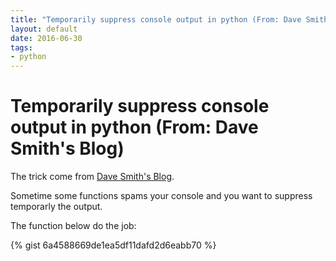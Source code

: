 ```yaml
---
title: "Temporarily suppress console output in python (From: Dave Smith's Blog)"
layout: default
date: 2016-06-30
tags:
- python
---
```


# Temporarily suppress console output in python (From: Dave Smith's Blog)

The trick come from [Dave Smith's Blog](http://thesmithfam.org/blog/2012/10/25/temporarily-suppress-console-output-in-python/).

Sometime some functions spams your console and you want to suppress
temporarly the output.

The function below do the job:

{% gist 6a4588669de1ea5df11dafd2d6eabb70 %}
